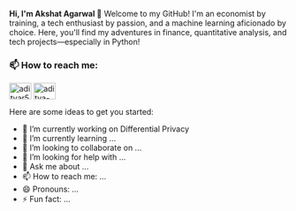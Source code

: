 

<!-- **Akshat-2512/Akshat-2512** is a ✨ _special_ ✨ repository because its `README.md` (this file) appears on your GitHub profile. -->
**Hi, I'm Akshat Agarwal 👋**
Welcome to my GitHub! I'm an economist by training, a tech enthusiast by passion, and a machine learning aficionado by choice. Here, you'll find my adventures in finance, quantitative analysis, and tech projects—especially in Python!


### 📫 How to reach me:
<a href="https://twitter.com/AkshatAg2512" target="blank"><img align="center" src="https://raw.githubusercontent.com/rahuldkjain/github-profile-readme-generator/master/src/images/icons/Social/twitter.svg" alt="adityar59271091" height="30" width="40" /></a>
<a href="https://www.linkedin.com/in/akshat-agarwal-847556203/" target="blank"><img align="center" src="https://raw.githubusercontent.com/rahuldkjain/github-profile-readme-generator/master/src/images/icons/Social/linked-in-alt.svg" alt="aditya-raj-215861208" height="30" width="40" /></a>



Here are some ideas to get you started:

- 🔭 I’m currently working on Differential Privacy
- 🌱 I’m currently learning ...
- 👯 I’m looking to collaborate on ...
- 🤔 I’m looking for help with ...
- 💬 Ask me about ...
- 📫 How to reach me: ...
- 😄 Pronouns: ...
- ⚡ Fun fact: ...
